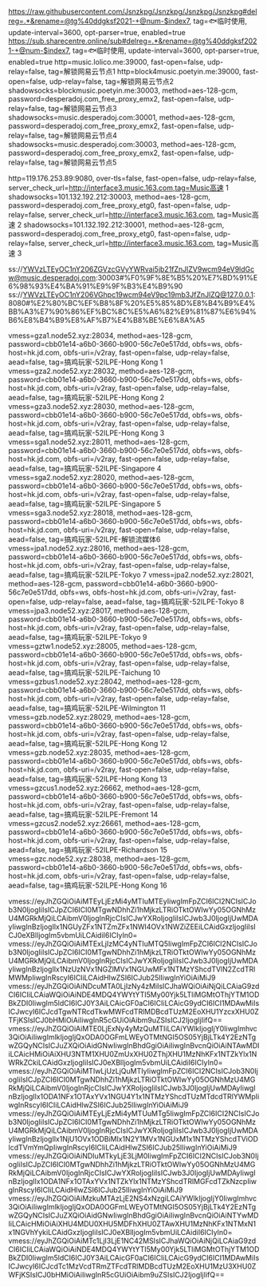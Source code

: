
https://raw.githubusercontent.com/Jsnzkpg/Jsnzkpg/Jsnzkpg/Jsnzkpg#delreg=.*&rename=@tg%40ddgksf2021-+@num-$index7, tag=🐟临时使用, update-interval=3600, opt-parser=true, enabled=true
https://sub.sharecentre.online/sub#delreg=.*&rename=@tg%40ddgksf2021-+@num-$index7, tag=🐟临时使用, update-interval=3600, opt-parser=true, enabled=true
http=music.lolico.me:39000, fast-open=false, udp-relay=false, tag=解锁网易云节点1
http=block4music.poetyin.me:39000, fast-open=false, udp-relay=false, tag=解锁网易云节点2
shadowsocks=blockmusic.poetyin.me:30003, method=aes-128-gcm, password=desperadoj.com_free_proxy_emx2, fast-open=false, udp-relay=false, tag=解锁网易云节点3
shadowsocks=music.desperadoj.com:30001, method=aes-128-gcm, password=desperadoj.com_free_proxy_emx2, fast-open=false, udp-relay=false, tag=解锁网易云节点4
shadowsocks=music.desperadoj.com:30003, method=aes-128-gcm, password=desperadoj.com_free_proxy_emx2, fast-open=false, udp-relay=false, tag=解锁网易云节点5

http=119.176.253.89:9080, over-tls=false, fast-open=false, udp-relay=false,  server_check_url=http://interface3.music.163.com,tag=Music高速 1
shadowsocks=101.132.192.212:30003, method=aes-128-gcm, password=desperadoj.com_free_proxy_etg0, fast-open=false, udp-relay=false, server_check_url=http://interface3.music.163.com, tag=Music高速 2
shadowsocks=101.132.192.212:30001, method=aes-128-gcm, password=desperadoj.com_free_proxy_etg0, fast-open=false, udp-relay=false, server_check_url=http://interface3.music.163.com, tag=Music高速 3

ss://YWVzLTEyOC1nY206ZGVzcGVyYWRvai5jb21fZnJlZV9wcm94eV9ldGcw@music.desperadoj.com:30003#%F0%9F%8E%B5%20%E7%BD%91%E6%98%93%E4%BA%91%E9%9F%B3%E4%B9%90
ss://YWVzLTEyOC1nY206VGhpc19wcm94eV9pc19mb3JfZnJlZQ@127.0.0.1:8080#%E2%80%BC%EF%B8%8F%20%E5%85%8D%E8%B4%B9%E4%BB%A3%E7%90%86%EF%BC%8C%E5%A6%82%E9%81%87%E6%94%B6%E8%B4%B9%E8%AF%B7%E4%B8%BE%E6%8A%A5

vmess=gza1.node52.xyz:28034, method=aes-128-gcm, password=cbb01e14-a6b0-3660-b900-56c7e0e517dd, obfs=ws, obfs-host=hk.jd.com, obfs-uri=/v2ray, fast-open=false, udp-relay=false, aead=false, tag=搞鸡玩家-52ILPE-Hong Kong 1
vmess=gza2.node52.xyz:28032, method=aes-128-gcm, password=cbb01e14-a6b0-3660-b900-56c7e0e517dd, obfs=ws, obfs-host=hk.jd.com, obfs-uri=/v2ray, fast-open=false, udp-relay=false, aead=false, tag=搞鸡玩家-52ILPE-Hong Kong 2
vmess=gza3.node52.xyz:28030, method=aes-128-gcm, password=cbb01e14-a6b0-3660-b900-56c7e0e517dd, obfs=ws, obfs-host=hk.jd.com, obfs-uri=/v2ray, fast-open=false, udp-relay=false, aead=false, tag=搞鸡玩家-52ILPE-Hong Kong 3
vmess=sga1.node52.xyz:28011, method=aes-128-gcm, password=cbb01e14-a6b0-3660-b900-56c7e0e517dd, obfs=ws, obfs-host=hk.jd.com, obfs-uri=/v2ray, fast-open=false, udp-relay=false, aead=false, tag=搞鸡玩家-52ILPE-Singapore 4
vmess=sga2.node52.xyz:28020, method=aes-128-gcm, password=cbb01e14-a6b0-3660-b900-56c7e0e517dd, obfs=ws, obfs-host=hk.jd.com, obfs-uri=/v2ray, fast-open=false, udp-relay=false, aead=false, tag=搞鸡玩家-52ILPE-Singapore 5
vmess=sga3.node52.xyz:28018, method=aes-128-gcm, password=cbb01e14-a6b0-3660-b900-56c7e0e517dd, obfs=ws, obfs-host=hk.jd.com, obfs-uri=/v2ray, fast-open=false, udp-relay=false, aead=false, tag=搞鸡玩家-52ILPE-解锁流媒体6
vmess=jpa1.node52.xyz:28016, method=aes-128-gcm, password=cbb01e14-a6b0-3660-b900-56c7e0e517dd, obfs=ws, obfs-host=hk.jd.com, obfs-uri=/v2ray, fast-open=false, udp-relay=false, aead=false, tag=搞鸡玩家-52ILPE-Tokyo 7
vmess=jpa2.node52.xyz:28021, method=aes-128-gcm, password=cbb01e14-a6b0-3660-b900-56c7e0e517dd, obfs=ws, obfs-host=hk.jd.com, obfs-uri=/v2ray, fast-open=false, udp-relay=false, aead=false, tag=搞鸡玩家-52ILPE-Tokyo 8
vmess=jpa3.node52.xyz:28017, method=aes-128-gcm, password=cbb01e14-a6b0-3660-b900-56c7e0e517dd, obfs=ws, obfs-host=hk.jd.com, obfs-uri=/v2ray, fast-open=false, udp-relay=false, aead=false, tag=搞鸡玩家-52ILPE-Tokyo 9
vmess=gztw1.node52.xyz:28005, method=aes-128-gcm, password=cbb01e14-a6b0-3660-b900-56c7e0e517dd, obfs=ws, obfs-host=hk.jd.com, obfs-uri=/v2ray, fast-open=false, udp-relay=false, aead=false, tag=搞鸡玩家-52ILPE-Taichung 10
vmess=gzbus1.node52.xyz:28042, method=aes-128-gcm, password=cbb01e14-a6b0-3660-b900-56c7e0e517dd, obfs=ws, obfs-host=hk.jd.com, obfs-uri=/v2ray, fast-open=false, udp-relay=false, aead=false, tag=搞鸡玩家-52ILPE-Wilmington 11
vmess=gzb.node52.xyz:28029, method=aes-128-gcm, password=cbb01e14-a6b0-3660-b900-56c7e0e517dd, obfs=ws, obfs-host=hk.jd.com, obfs-uri=/v2ray, fast-open=false, udp-relay=false, aead=false, tag=搞鸡玩家-52ILPE-Hong Kong 12
vmess=gzb.node52.xyz:28035, method=aes-128-gcm, password=cbb01e14-a6b0-3660-b900-56c7e0e517dd, obfs=ws, obfs-host=hk.jd.com, obfs-uri=/v2ray, fast-open=false, udp-relay=false, aead=false, tag=搞鸡玩家-52ILPE-Hong Kong 13
vmess=gzcus1.node52.xyz:26662, method=aes-128-gcm, password=cbb01e14-a6b0-3660-b900-56c7e0e517dd, obfs=ws, obfs-host=hk.jd.com, obfs-uri=/v2ray, fast-open=false, udp-relay=false, aead=false, tag=搞鸡玩家-52ILPE-Fremont 14
vmess=gzcus2.node52.xyz:26661, method=aes-128-gcm, password=cbb01e14-a6b0-3660-b900-56c7e0e517dd, obfs=ws, obfs-host=hk.jd.com, obfs-uri=/v2ray, fast-open=false, udp-relay=false, aead=false, tag=搞鸡玩家-52ILPE-Richardson 15
vmess=gzc.node52.xyz:28038, method=aes-128-gcm, password=cbb01e14-a6b0-3660-b900-56c7e0e517dd, obfs=ws, obfs-host=hk.jd.com, obfs-uri=/v2ray, fast-open=false, udp-relay=false, aead=false, tag=搞鸡玩家-52ILPE-Hong Kong 16


vmess://eyJhZGQiOiAiMTEyLjEzMi4yMTIuMTEyIiwgImFpZCI6ICI2NCIsICJob3N0IjogIiIsICJpZCI6ICI0MTgwNDhhZi1hMjkzLTRiOTktOWIwYy05OGNhMzU4MGRkMjQiLCAibmV0IjogInRjcCIsICJwYXRoIjogIiIsICJwb3J0IjogIjUwMDAyIiwgInBzIjogIlx1NGUyZFx1NTZmZFx1NWI4OVx1NWZiZEEiLCAidGxzIjogIiIsICJ0eXBlIjogIm5vbmUiLCAidiI6ICIyIn0=
vmess://eyJhZGQiOiAiMTExLjIzMC4yNTIuMTQ5IiwgImFpZCI6ICI2NCIsICJob3N0IjogIiIsICJpZCI6ICI0MTgwNDhhZi1hMjkzLTRiOTktOWIwYy05OGNhMzU4MGRkMjQiLCAibmV0IjogInRjcCIsICJwYXRoIjogIiIsICJwb3J0IjogIjUwMDAyIiwgInBzIjogIlx1NzUzNVx1NGZlMVx1NGUwMFx1NTMzYShcdTVlN2ZcdTRlMWMpIiwgInRscyI6ICIiLCAidHlwZSI6ICJub25lIiwgInYiOiAiMiJ9
vmess://eyJhZGQiOiAiNDcuMTA0LjIzNy4zMiIsICJhaWQiOiAiNjQiLCAiaG9zdCI6ICIiLCAiaWQiOiAiNDE4MDQ4YWYtYTI5My00Yjk5LTliMGMtOThjYTM1ODBkZDI0IiwgIm5ldCI6ICJ0Y3AiLCAicGF0aCI6ICIiLCAicG9ydCI6ICI1MDAwMiIsICJwcyI6ICJcdTgwNTRcdTkwMWFcdTRlMDBcdTUzM2EoXHU1YzcxXHU0ZTFjKSIsICJ0bHMiOiAiIiwgInR5cGUiOiAibm9uZSIsICJ2IjogIjIifQ==
vmess://eyJhZGQiOiAiMTE0LjExNy4yMzQuMTIiLCAiYWlkIjogIjY0IiwgImhvc3QiOiAiIiwgImlkIjogIjQxODA0OGFmLWEyOTMtNGI5OS05YjBjLTk4Y2EzNTgwZGQyNCIsICJuZXQiOiAidGNwIiwgInBhdGgiOiAiIiwgInBvcnQiOiAiNTAwMDIiLCAicHMiOiAiXHU3NTM1XHU0ZmUxXHU0ZThjXHU1MzNhKFx1NTZkYlx1NWRkZCkiLCAidGxzIjogIiIsICJ0eXBlIjogIm5vbmUiLCAidiI6ICIyIn0=
vmess://eyJhZGQiOiAiMTIwLjUzLjQuMTIyIiwgImFpZCI6ICI2NCIsICJob3N0IjogIiIsICJpZCI6ICI0MTgwNDhhZi1hMjkzLTRiOTktOWIwYy05OGNhMzU4MGRkMjQiLCAibmV0IjogInRjcCIsICJwYXRoIjogIiIsICJwb3J0IjogIjUwMDAyIiwgInBzIjogIlx1ODA1NFx1OTAxYVx1NGU4Y1x1NTMzYShcdTUzMTdcdTRlYWMpIiwgInRscyI6ICIiLCAidHlwZSI6ICJub25lIiwgInYiOiAiMiJ9
vmess://eyJhZGQiOiAiMTEyLjEzMi4yMTUuMTg5IiwgImFpZCI6ICI2NCIsICJob3N0IjogIiIsICJpZCI6ICI0MTgwNDhhZi1hMjkzLTRiOTktOWIwYy05OGNhMzU4MGRkMjQiLCAibmV0IjogInRjcCIsICJwYXRoIjogIiIsICJwb3J0IjogIjUwMDAyIiwgInBzIjogIlx1NjU1OVx1ODBiMlx1N2Y1MVx1NGUxM1x1NTMzYShcdTViODlcdTVmYmQpIiwgInRscyI6ICIiLCAidHlwZSI6ICJub25lIiwgInYiOiAiMiJ9
vmess://eyJhZGQiOiAiNDIuMTkyLjE3LjM0IiwgImFpZCI6ICI2NCIsICJob3N0IjogIiIsICJpZCI6ICI0MTgwNDhhZi1hMjkzLTRiOTktOWIwYy05OGNhMzU4MGRkMjQiLCAibmV0IjogInRjcCIsICJwYXRoIjogIiIsICJwb3J0IjogIjUwMDAyIiwgInBzIjogIlx1ODA1NFx1OTAxYVx1NTZkYlx1NTMzYShcdTRlMGFcdTZkNzcpIiwgInRscyI6ICIiLCAidHlwZSI6ICJub25lIiwgInYiOiAiMiJ9
vmess://eyJhZGQiOiAiMzkuMTAzLjE2NS4xNzgiLCAiYWlkIjogIjY0IiwgImhvc3QiOiAiIiwgImlkIjogIjQxODA0OGFmLWEyOTMtNGI5OS05YjBjLTk4Y2EzNTgwZGQyNCIsICJuZXQiOiAidGNwIiwgInBhdGgiOiAiIiwgInBvcnQiOiAiNTYwMDIiLCAicHMiOiAiXHU4MDU0XHU5MDFhXHU0ZTAwXHU1MzNhKFx1NTMxN1x1NGVhYykiLCAidGxzIjogIiIsICJ0eXBlIjogIm5vbmUiLCAidiI6ICIyIn0=
vmess://eyJhZGQiOiAiMTc1LjI3LjE1NC42MSIsICJhaWQiOiAiNjQiLCAiaG9zdCI6ICIiLCAiaWQiOiAiNDE4MDQ4YWYtYTI5My00Yjk5LTliMGMtOThjYTM1ODBkZDI0IiwgIm5ldCI6ICJ0Y3AiLCAicGF0aCI6ICIiLCAicG9ydCI6ICI1MDAwMiIsICJwcyI6ICJcdTc1MzVcdTRmZTFcdTRlMDBcdTUzM2EoXHU1MzU3XHU0ZWFjKSIsICJ0bHMiOiAiIiwgInR5cGUiOiAibm9uZSIsICJ2IjogIjIifQ==
